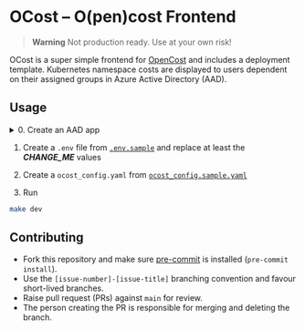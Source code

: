 # OCost – O(pen)cost Frontend
> **Warning**
> Not production ready. Use at your own risk!

OCost is a super simple frontend for [OpenCost](https://github.com/opencost/opencost)
and includes a deployment template. Kubernetes namespace costs are displayed to
users dependent on their assigned groups in Azure Active Directory (AAD).

## Usage
<details>
  <summary>0. Create an AAD app</summary>

  You **must** sufficient permissions on Azure active directory admin to perform these steps

  0.0. Go to https://portal.azure.com

  0.1. Navigate to `Azure Active Directory` then `App registrations`

  0.2. Click `New registration` and fill in the required fields. The redirect URL will be the apps root URL appended with `/oauth2/callback` e.g. `https://cost.example.com:443/oauth2/callback`

  0.3. On the create applications navigate to `API permissions` and add a Microsoft Graph permission for `Group.ReadAll`

  0.4 Click `Grant admin consent for TENANT`

  0.5 Create a secret by navigating to `Certificates & secrets` and clicking `New client secret`

  0.6 Paste the secret into the `.env` file created from `.env.sample`

  0.7 Find the application ID from the `Overview` pane of the application

  0.8 Add the groups claim to the returned token in the `Token configuration` pane by selecting `Security Groups` then add

</details>

1. Create a `.env` file from [`.env.sample`](./.env.sample) and replace at least the *__CHANGE_ME__* values

2. Create a `ocost_config.yaml` from [`ocost_config.sample.yaml`](./ocost_config.sample.yaml)

3. Run
```bash
make dev
```


## Contributing

- Fork this repository and make sure [pre-commit](https://pre-commit.com/index.html) is installed (`pre-commit install`).
- Use the `[issue-number]-[issue-title]` branching convention and favour short-lived branches.
- Raise pull request (PRs) against `main` for review.
- The person creating the PR is responsible for merging and deleting the branch.
